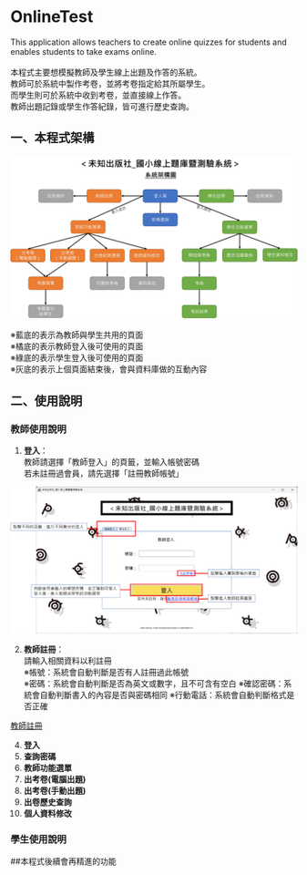 # OnlineTest
This application allows teachers to create online quizzes for students and enables students to take exams online. <br><br>
本程式主要想模擬教師及學生線上出題及作答的系統。<br>
教師可於系統中製作考卷，並將考卷指定給其所屬學生。<br>
而學生則可於系統中收到考卷，並直接線上作答。<br>
教師出題記錄或學生作答紀錄，皆可進行歷史查詢。

## 一、本程式架構

![架構圖](GitHub解說圖片/架構圖.jpg)

※藍底的表示為教師與學生共用的頁面<br>
※橘底的表示教師登入後可使用的頁面<br>
※綠底的表示學生登入後可使用的頁面<br>
※灰底的表示上個頁面結束後，會與資料庫做的互動內容



## 二、使用說明
### 教師使用說明

1. **登入**：<br>
教師請選擇「教師登入」的頁籤，並輸入帳號密碼<br>
若未註冊過會員，請先選擇「註冊教師帳號」<br>

![登入](GitHub解說圖片/登入頁.jpg)
<br>

2. **教師註冊**：<br>
請輸入相關資料以利註冊<br>
※帳號：系統會自動判斷是否有人註冊過此帳號<br>
※密碼：系統會自動判斷是否為英文或數字，且不可含有空白
※確認密碼：系統會自動判斷書入的內容是否與密碼相同
※行動電話：系統會自動判斷格式是否正確

[教師註冊](GitHub解說圖片/教師註冊.jpg)
<br>

4. **登入**
5. **查詢密碼**
6. **教師功能選單**
7. **出考卷(電腦出題)**
8. **出考卷(手動出題)**
9. **出卷歷史查詢**
10. **個人資料修改**

### 學生使用說明

##本程式後續會再精進的功能
